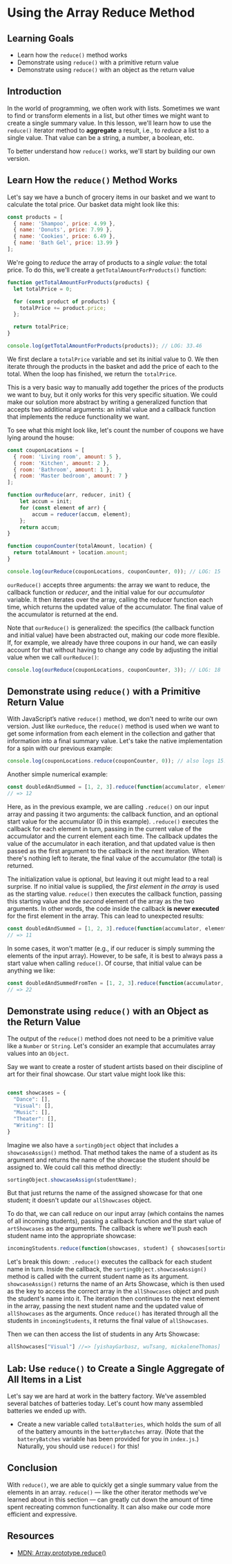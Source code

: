 # Using the Array Reduce Method

## Learning Goals

* Learn how the `reduce()` method works
* Demonstrate using `reduce()` with a primitive return value
* Demonstrate using `reduce()` with an object as the return value

## Introduction

In the world of programming, we often work with lists. Sometimes we want to find
or transform elements in a list, but other times we might want to create a
single summary value. In this lesson, we'll learn how to use the `reduce()`
iterator method to **aggregate** a result, i.e., to _reduce_ a list to a single
value. That value can be a string, a number, a boolean, etc.

To better understand how `reduce()` works, we'll start by building our own
version.

## Learn How the `reduce()` Method Works

Let's say we have a bunch of grocery items in our basket and we want to
calculate the total price. Our basket data might look like this:

```js
const products = [
  { name: 'Shampoo', price: 4.99 },
  { name: 'Donuts', price: 7.99 },
  { name: 'Cookies', price: 6.49 },
  { name: 'Bath Gel', price: 13.99 }
];
```

We're going to _reduce_ the array of products to a _single value_: the total
price. To do this, we'll create a `getTotalAmountForProducts()` function:

```js
function getTotalAmountForProducts(products) {
  let totalPrice = 0;

  for (const product of products) {
    totalPrice += product.price;
  };

  return totalPrice;
}

console.log(getTotalAmountForProducts(products)); // LOG: 33.46
```

We first declare a `totalPrice` variable and set its initial value to 0. We then
iterate through the products in the basket and add the price of each to the
total. When the loop has finished, we return the `totalPrice`.

This is a very basic way to manually add together the prices of the products we
want to buy, but it only works for this very specific situation. We could make
our solution more abstract by writing a generalized function that accepts two
additional arguments: an initial value and a callback function that implements
the reduce functionality we want.

To see what this might look like, let's count the number of coupons we have
lying around the house:

```js
const couponLocations = [
  { room: 'Living room', amount: 5 },
  { room: 'Kitchen', amount: 2 },
  { room: 'Bathroom', amount: 1 },
  { room: 'Master bedroom', amount: 7 }
];

function ourReduce(arr, reducer, init) {
    let accum = init;
    for (const element of arr) {
        accum = reducer(accum, element);
    };
    return accum;
}

function couponCounter(totalAmount, location) {
  return totalAmount + location.amount;
}

console.log(ourReduce(couponLocations, couponCounter, 0)); // LOG: 15
```

`ourReduce()` accepts three arguments: the array we want to reduce, the callback
function or _reducer_, and the initial value for our _accumulator_ variable.
It then iterates over the array, calling the reducer function each time, which
returns the updated value of the accumulator. The final value of the accumulator
is returned at the end.

Note that `ourReduce()` is generalized: the specifics (the callback function and
initial value) have been abstracted out, making our code more flexible. If, for
example, we already have three coupons in our hand, we can easily account for
that without having to change any code by adjusting the initial value when we
call `ourReduce()`:

```js
console.log(ourReduce(couponLocations, couponCounter, 3)); // LOG: 18
```

## Demonstrate using `reduce()` with a Primitive Return Value

With JavaScript’s native `reduce()` method, we don't need to write our own
version. Just like `ourReduce`, the `reduce()` method is used when we want to
get some information from each element in the collection and gather that
information into a final summary value. Let's take the native implementation for
a spin with our previous example:

```js
console.log(couponLocations.reduce(couponCounter, 0)); // also logs 15!
```

Another simple numerical example:

```js
const doubledAndSummed = [1, 2, 3].reduce(function(accumulator, element){ return element * 2 + accumulator}, 0)
// => 12
```

Here, as in the previous example, we are calling `.reduce()` on our input array
and passing it two arguments: the callback function, and an optional start value
for the accumulator (0 in this example). `.reduce()` executes the callback for
each element in turn, passing in the current value of the accumulator and the
current element each time. The callback updates the value of the accumulator in
each iteration, and that updated value is then passed as the first argument to
the callback in the next iteration. When there's nothing left to iterate, the
final value of the accumulator (the total) is returned.

The initialization value is optional, but leaving it out might lead to a real
surprise. If no initial value is supplied, the _first element in the array_ is
used as the starting value. `reduce()` then executes the callback function,
passing this starting value and the _second_ element of the array as the two
arguments. In other words, the code inside the callback **is never executed**
for the first element in the array. This can lead to unexpected results:

```js
const doubledAndSummed = [1, 2, 3].reduce(function(accumulator, element){ return element * 2 + accumulator})
// => 11
```

In some cases, it won't matter (e.g., if our reducer is simply summing the
elements of the input array). However, to be safe, it is best to always pass a
start value when calling `reduce()`. Of course, that initial value can be
anything we like:

```js
const doubledAndSummedFromTen = [1, 2, 3].reduce(function(accumulator, element){ return element * 2 + accumulator}, 10)
// => 22
```

## Demonstrate using `reduce()` with an Object as the Return Value

The output of the `reduce()` method does not need to be a primitive value like a
`Number` or `String`. Let's consider an example that accumulates array values
into an `Object`.

Say we want to create a roster of student artists based on their discipline of
art for their final showcase. Our start value might look like this:

```js

const showcases = {
  "Dance": [],
  "Visual": [],
  "Music": [],
  "Theater": [],
  "Writing": []
}

```

Imagine we also have a `sortingObject` object that includes a `showcaseAssign()`
method. That method takes the name of a student as its argument and returns the
name of the showcase the student should be assigned to. We could call this
method directly:

```js
sortingObject.showcaseAssign(studentName);
```

But that just returns the name of the assigned showcase for that one student; it
doesn't update our `allShowcases` object.

To do that, we can call reduce on our input array (which contains the names of
all incoming students), passing a callback function and the start value of
`artShowcases` as the arguments. The callback is where we'll push each student
name into the appropriate showcase:

```js
incomingStudents.reduce(function(showcases, student) { showcases[sortingObject.showcaseAssign(student)].push(student)}, allShowcases)
```

Let's break this down: `.reduce()` executes the callback for each student name
in turn. Inside the callback, the `sortingObject.showcaseAssign()` method is
called with the current student name as its argument. `showcaseAssign()` returns
the name of an Arts Showcase, which is then used as the key to access the
correct array in the `allShowcases` object and push the student's name into it.
The iteration then continues to the next element in the array, passing the next
student name and the updated value of `allShowcases` as the arguments. Once
`reduce()` has iterated through all the students in `incomingStudents`, it
returns the final value of `allShowcases`.

Then we can then access the list of students in any Arts Showcase:

```js
allShowcases["Visual"] //=> [yishayGarbasz, wuTsang, mickaleneThomas]
```

## Lab: Use `reduce()` to Create a Single Aggregate of All Items in a List

Let's say we are hard at work in the battery factory. We've assembled several
batches of batteries today. Let's count how many assembled batteries we ended
up with.

* Create a new variable called `totalBatteries`, which holds the sum of all of
  the battery amounts in the `batteryBatches` array. (Note that the
  `batteryBatches` variable has been provided for you in `index.js`.) Naturally,
  you should use `reduce()` for this!

## Conclusion

With `reduce()`, we are able to quickly get a single summary value from the
elements in an array. `reduce()` — like the other iterator methods we've learned
about in this section — can greatly cut down the amount of time spent recreating
common functionality. It can also make our code more efficient and expressive.

## Resources

* [MDN: Array.prototype.reduce()](https://developer.mozilla.org/en-US/docs/Web/JavaScript/Reference/Global_Objects/Array/Reduce)
